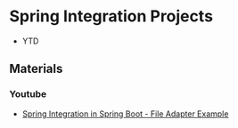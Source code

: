 # Spring Integration Projects
* YTD

## Materials
### Youtube
* [Spring Integration in Spring Boot - File Adapter Example](https://www.youtube.com/watch?v=z13ujlvIBM0)